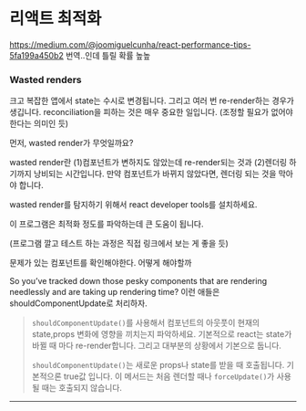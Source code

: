 # 리액트 최적화

https://medium.com/@joomiguelcunha/react-performance-tips-5fa199a450b2 번역..인데 틀릴 확률 높높

### Wasted renders

크고 복잡한 앱에서 state는 수시로 변경됩니다. 그리고 여러 번 re-render하는 경우가 생깁니다. reconciliation을 피하는 것은 매우 중요한 일입니다. (조정할 필요가 없어야 한다는 의미인 듯)



먼저, wasted render가 무엇일까요?

wasted render란 (1)컴포넌트가 변하지도 않았는데 re-render되는 것과 (2)렌더링 하기까지 낭비되는 시간입니다. 만약 컴포넌트가 바뀌지 않았다면, 렌더링 되는 것을 막아야 합니다.



wasted render를 탐지하기 위해서 react developer tools를 설치하세요.

이 프로그램은 최적화 정도를 파악하는데 큰 도움이 됩니다.



(프로그램 깔고 테스트 하는 과정은 직접 링크에서 보는 게 좋을 듯)



문제가 있는 컴포넌트를 확인해야한다. 어떻게 해야할까

So you’ve tracked down those pesky components that are rendering needlessly and are taking up rendering time? 이런 애들은 shouldComponentUpdate로 처리하자.



> `shouldComponentUpdate()`를 사용해서 컴포넌트의 아웃풋이 현재의 state,props 변화에 영향을 끼치는지 파악하세요. 기본적으로 react는 state가 바뀔 때 마다 re-render합니다. 그리고 대부분의 상황에서 기본으로 둡니다.
>
>  
>
> `shouldComponentUpdate()`는 새로운 props나 state를 받을 때 호출됩니다. 기본적으론 true값 입니다. 이 메서드는 처음 렌더할 때나 `forceUpdate()`가 사용될 때는 호출되지 않습니다.



---









